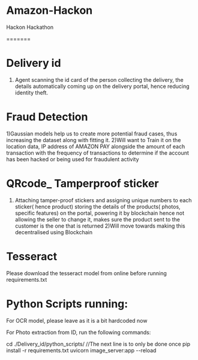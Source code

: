 # Amazon-Hackon
Hackon Hackathon

=======
# Delivery id
1) Agent scanning the id card of the person collecting the delivery, the details automatically coming up on the delivery portal, hence reducing identity theft.
 
# Fraud Detection
1)Gaussian models help us to create more potential fraud cases, thus increasing the dataset along with fitting it.
2)Will want to Train it on the location data, IP address of AMAZON PAY alongside the amount of each transaction with the frequency of transactions to determine if the account has been hacked or being used for fraudulent activity

# QRcode_ Tamperproof sticker
1) Attaching tamper-proof stickers and assigning unique numbers to each sticker( hence product) storing the details of the products( photos, specific features) on the portal, powering it by blockchain hence not allowing the seller to change it, makes sure the product sent to the customer is the one that is returned
2)Will move towards making this decentralised using Blockchain


# Tesseract
Please download the tesseract model from online before running requirements.txt

# Python Scripts running:

For OCR model, please leave as it is a bit hardcoded now

For Photo extraction from ID, run the following commands:

cd ./Delivery_id/python_scripts/
//The next line is to only be done once
pip install -r requirements.txt
uvicorn image_server:app --reload
